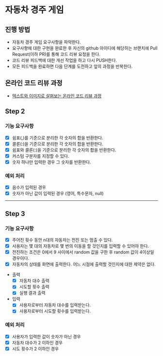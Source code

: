 # 자동차 경주 게임
## 진행 방법
* 자동차 경주 게임 요구사항을 파악한다.
* 요구사항에 대한 구현을 완료한 후 자신의 github 아이디에 해당하는 브랜치에 Pull Request(이하 PR)를 통해 코드 리뷰 요청을 한다.
* 코드 리뷰 피드백에 대한 개선 작업을 하고 다시 PUSH한다.
* 모든 피드백을 완료하면 다음 단계를 도전하고 앞의 과정을 반복한다.

## 온라인 코드 리뷰 과정
* [텍스트와 이미지로 살펴보는 온라인 코드 리뷰 과정](https://github.com/next-step/nextstep-docs/tree/master/codereview)

## Step 2
### 기능 요구사항
- [x] 쉼표(,)를 기준으로 분리한 각 숫자의 합을 반환한다.
- [x] 콜론(:)을 기준으로 분리한 각 숫자의 합을 반환한다. 
- [x] 쉼표와 콜론(:)을 기준으로 분리한 각 숫자의 합을 반환한다. 
- [x] 커스텀 구분자를 지정할 수 있다.
- [x] 숫자 하나만 입력한 경우 그 숫자를 반환한다. 

### 예외 처리 
- [x] 음수가 입력된 경우
- [x] 숫자가 아닌 값이 입력된 경우 (영어, 특수문자, null)

---
## Step 3
### 기능 요구사항
- [x] 주어진 횟수 동안 n대의 자동차는 전진 또는 멈출 수 있다.
- [x] 사용자는 몇 대의 자동차로 몇 번의 이동을 할 것인지를 입력할 수 있어야 한다.
- [x] 전진하는 조건은 0에서 9 사이에서 random 값을 구한 후 random 값이 4이상일 경우이다.
- [x] 자동차의 상태를 화면에 출력한다. 어느 시점에 출력할 것인지에 대한 제약은 없다.

- 출력 
  - [x] 자동차 대수 출력
  - [x] 시도할 횟수 출력
  - [x] 실행 결과 출력

- 입력
  - [x] 사용자로부터 자동차 대수를 입력받는다.
  - [x] 사용자로부터 시도할 횟수를 입력받는다.

### 예외 처리 
- [x] 사용자가 입력한 값이 숫자가 아닌 경우
- [x] 자동차 대수가 2 이하인 경우
- [x] 시도 횟수가 2 이하인 경우 
